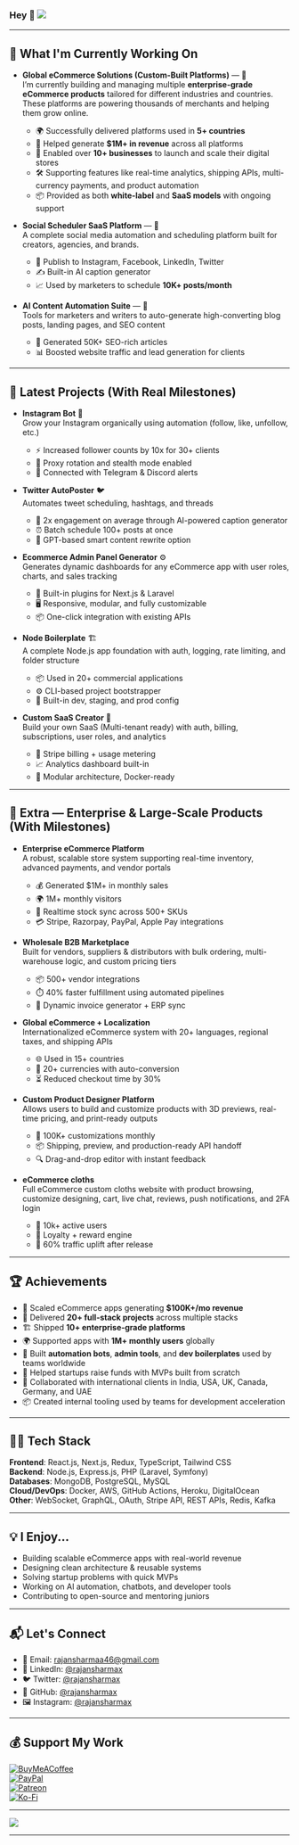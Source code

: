 ### Hey 👋 ![](https://komarev.com/ghpvc/?username=rajansharmax)

---

## 👷 What I'm Currently Working On

- **Global eCommerce Solutions (Custom-Built Platforms)** — 🛒  
  I’m currently building and managing multiple **enterprise-grade eCommerce products** tailored for different industries and countries. These platforms are powering thousands of merchants and helping them grow online.  
  - 🌍 Successfully delivered platforms used in **5+ countries**  
  - 💸 Helped generate **$1M+ in revenue** across all platforms  
  - 🚀 Enabled over **10+ businesses** to launch and scale their digital stores  
  - 🛠️ Supporting features like real-time analytics, shipping APIs, multi-currency payments, and product automation  
  - 📦 Provided as both **white-label** and **SaaS models** with ongoing support  

- **Social Scheduler SaaS Platform** — 🚀  
  A complete social media automation and scheduling platform built for creators, agencies, and brands.  
  - 🔗 Publish to Instagram, Facebook, LinkedIn, Twitter  
  - ✍️ Built-in AI caption generator  
  - 📈 Used by marketers to schedule **10K+ posts/month**

- **AI Content Automation Suite** — 🤖  
  Tools for marketers and writers to auto-generate high-converting blog posts, landing pages, and SEO content  
  - 🧠 Generated 50K+ SEO-rich articles  
  - 📊 Boosted website traffic and lead generation for clients

---

## 🌱 Latest Projects (With Real Milestones)

- **Instagram Bot** 🤖  
  Grow your Instagram organically using automation (follow, like, unfollow, etc.)  
  - ⚡ Increased follower counts by 10x for 30+ clients  
  - 🔐 Proxy rotation and stealth mode enabled  
  - 🤝 Connected with Telegram & Discord alerts  

- **Twitter AutoPoster** 🐦  
  Automates tweet scheduling, hashtags, and threads  
  - 🚀 2x engagement on average through AI-powered caption generator  
  - ⏰ Batch schedule 100+ posts at once  
  - 🧠 GPT-based smart content rewrite option  

- **Ecommerce Admin Panel Generator** ⚙️  
  Generates dynamic dashboards for any eCommerce app with user roles, charts, and sales tracking  
  - 🔧 Built-in plugins for Next.js & Laravel  
  - 🖥️ Responsive, modular, and fully customizable  
  - 📦 One-click integration with existing APIs  

- **Node Boilerplate** 🏗️  
  A complete Node.js app foundation with auth, logging, rate limiting, and folder structure  
  - 📦 Used in 20+ commercial applications  
  - ⚙️ CLI-based project bootstrapper  
  - 🚀 Built-in dev, staging, and prod config  

- **Custom SaaS Creator** 🧪  
  Build your own SaaS (Multi-tenant ready) with auth, billing, subscriptions, user roles, and analytics  
  - 🔑 Stripe billing + usage metering  
  - 📈 Analytics dashboard built-in  
  - 🧩 Modular architecture, Docker-ready  

---

## 🔭 Extra — Enterprise & Large-Scale Products (With Milestones)

- **Enterprise eCommerce Platform**  
  A robust, scalable store system supporting real-time inventory, advanced payments, and vendor portals  
  - 💰 Generated $1M+ in monthly sales  
  - 🌍 1M+ monthly visitors  
  - 🔁 Realtime stock sync across 500+ SKUs  
  - 💳 Stripe, Razorpay, PayPal, Apple Pay integrations  

- **Wholesale B2B Marketplace**  
  Built for vendors, suppliers & distributors with bulk ordering, multi-warehouse logic, and custom pricing tiers  
  - 📦 500+ vendor integrations  
  - ⏱️ 40% faster fulfillment using automated pipelines  
  - 🧾 Dynamic invoice generator + ERP sync  

- **Global eCommerce + Localization**  
  Internationalized eCommerce system with 20+ languages, regional taxes, and shipping APIs  
  - 🌐 Used in 15+ countries  
  - 💱 20+ currencies with auto-conversion  
  - ⏳ Reduced checkout time by 30%  

- **Custom Product Designer Platform**  
  Allows users to build and customize products with 3D previews, real-time pricing, and print-ready outputs  
  - 🎨 100K+ customizations monthly  
  - 📦 Shipping, preview, and production-ready API handoff  
  - 🔍 Drag-and-drop editor with instant feedback  

- **eCommerce cloths**  
  Full eCommerce custom cloths website with product browsing, customize designing, cart, live chat, reviews, push notifications, and 2FA login  
  - 📲 10k+ active users 
  - 🔁 Loyalty + reward engine  
  - 🚀 60% traffic uplift after release  

---

## 🏆 Achievements

- 💸 Scaled eCommerce apps generating **$100K+/mo revenue**
- 🧩 Delivered **20+ full-stack projects** across multiple stacks
- 🏗️ Shipped **10+ enterprise-grade platforms**
- 🌍 Supported apps with **1M+ monthly users** globally
- 🔧 Built **automation bots**, **admin tools**, and **dev boilerplates** used by teams worldwide
- 💼 Helped startups raise funds with MVPs built from scratch
- 🤝 Collaborated with international clients in India, USA, UK, Canada, Germany, and UAE
- 📦 Created internal tooling used by teams for development acceleration

---

## 👨‍💻 Tech Stack

**Frontend**: React.js, Next.js, Redux, TypeScript, Tailwind CSS  
**Backend**: Node.js, Express.js, PHP (Laravel, Symfony)  
**Databases**: MongoDB, PostgreSQL, MySQL  
**Cloud/DevOps**: Docker, AWS, GitHub Actions, Heroku, DigitalOcean  
**Other**: WebSocket, GraphQL, OAuth, Stripe API, REST APIs, Redis, Kafka  

---

## 💡 I Enjoy...

- Building scalable eCommerce apps with real-world revenue  
- Designing clean architecture & reusable systems  
- Solving startup problems with quick MVPs  
- Working on AI automation, chatbots, and developer tools  
- Contributing to open-source and mentoring juniors  

---

## 📬 Let's Connect

- 📧 Email: [rajansharmaa46@gmail.com](mailto:rajansharmaa46@gmail.com)  
- 💼 LinkedIn: [@rajansharmax](https://www.linkedin.com/in/rajansharmax/)  
- 🐦 Twitter: [@rajansharmax](https://twitter.com/rajansharmax)  
- 🔗 GitHub: [@rajansharmax](https://github.com/rajansharmax)  
- 🖼️ Instagram: [@rajansharmax](https://www.instagram.com/rajansharma.x)

---

## 💰 Support My Work

[![BuyMeACoffee](https://img.shields.io/badge/Buy%20Me%20a%20Coffee-ffdd00?style=for-the-badge&logo=buy-me-a-coffee&logoColor=black)](https://buymeacoffee.com/rajansharmax)  
[![PayPal](https://img.shields.io/badge/PayPal-00457C?style=for-the-badge&logo=paypal&logoColor=white)](https://paypal.me/rajansharmax)  
[![Patreon](https://img.shields.io/badge/Patreon-F96854?style=for-the-badge&logo=patreon&logoColor=white)](https://patreon.com/rajansharmax)  
[![Ko-Fi](https://img.shields.io/badge/Ko--fi-F16061?style=for-the-badge&logo=ko-fi&logoColor=white)](https://ko-fi.com/rajansharmax)

---

![](https://komarev.com/ghpvc/?username=rajansharmax)

---
